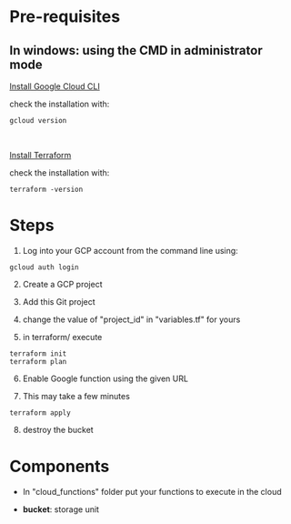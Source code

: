 # Pre-requisites

## In windows: using the CMD in administrator mode

[Install Google Cloud CLI](https://cloud.google.com/sdk/docs/install?hl=es-419)

check the installation with:

```
gcloud version
```

<br>

[Install Terraform](https://learn.hashicorp.com/tutorials/terraform/install-cli)

check the installation with:

```
terraform -version
```

# Steps
1. Log into your GCP account from the command line using: 

```
gcloud auth login
```

2. Create a GCP project

3. Add this Git project

4. change the value of "project_id" in "variables.tf" for yours

5. in terraform/ execute

```
terraform init
terraform plan 
```

6. Enable Google function using the given URL 

7. This may take a few minutes

```
terraform apply 
```

8. destroy the bucket
# Components
* In "cloud_functions" folder put your functions to execute in the cloud

* **bucket**: storage unit
